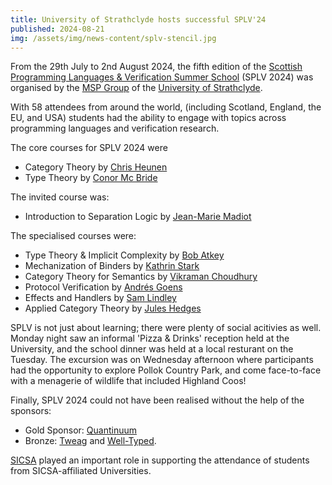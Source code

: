 ```yaml
---
title: University of Strathclyde hosts successful SPLV'24
published: 2024-08-21
img: /assets/img/news-content/splv-stencil.jpg
---
```


From the 29th July to 2nd August 2024,
the fifth edition of the
[Scottish Programming Languages & Verification Summer School](https://spli.scot/splv/2024-strathclyde/)
(SPLV 2024)
was organised by the
[MSP Group](https://msp.cis.strath.ac.uk/)
of the
[University of Strathclyde](https://strath.ac.uk/).

With 58 attendees from around the world,
(including Scotland, England, the EU, and USA)
students had the ability to engage with topics across programming languages and verification research.

The core courses for SPLV 2024 were

  + Category Theory by [Chris Heunen](https://homepages.inf.ed.ac.uk/cheunen/)
  + Type Theory by [Conor Mc Bride](https://personal.cis.strath.ac.uk/conor.mcbride/)

The invited course was:

  + Introduction to Separation Logic by [Jean-Marie Madiot](https://madiot.fr/)

The specialised courses were:

  + Type Theory & Implicit Complexity by [Bob Atkey](https://bentnib.org/)
  + Mechanization of Binders by [Kathrin Stark](https://www.k-stark.de/)
  + Category Theory for Semantics by [Vikraman Choudhury](https://vikraman.org/)
  + Protocol Verification by [Andrés Goens](https://goens.org/)
  + Effects and Handlers by [Sam Lindley](https://homepages.inf.ed.ac.uk/slindley/)
  + Applied Category Theory by [Jules Hedges](https://julesh.com/)

SPLV is not just about learning; there were plenty of social acitivies as well.
Monday night saw an informal 'Pizza & Drinks' reception held at the University, and the school dinner was held at a local resturant on the Tuesday.
The excursion was on Wednesday afternoon where participants had the opportunity to explore Pollok Country Park, and come face-to-face with a menagerie of wildlife that included Highland Coos!

Finally, SPLV 2024 could not have been realised without the help of the sponsors:

  + Gold Sponsor: [Quantinuum](https://www.quantinuum.com/)
  + Bronze: [Tweag](https://tweag.io/) and [Well-Typed](https://www.well-typed.com/).

[SICSA](https://www.sicsa.ac.uk/)
played an important role in supporting the attendance of students from SICSA-affiliated Universities.
